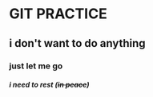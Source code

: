 # GIT PRACTICE
## i don't want to do anything
### just let me go
#### *i need to rest (~~in peace~~)*
